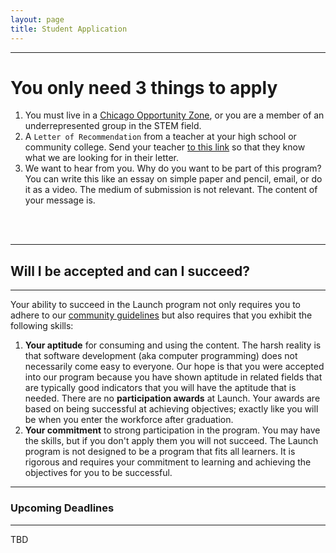 ```yaml
---
layout: page
title: Student Application
---
```


---
# You only need 3 things to apply
1. You must live in a [Chicago Opportunity Zone](https://www.chicago.gov/city/en/depts/dcd/supp_info/opportunity-zones.html), or you are a member of an underrepresented group in the STEM field.
2. A `Letter of Recommendation` from a teacher at your high school or community college. Send your teacher [to this link](../teacher_recommendation/index.html) so that they know what we are looking for in their letter.
3. We want to hear from you. Why do you want to be part of this program? You can write this like an essay on simple paper and pencil, email, or do it as a video.  The medium of submission is not relevant. The content of your message is.
<br>
<br>

---
## Will I be accepted and can I succeed?
---
Your ability to succeed in the Launch program not only requires you to adhere to our [community guidelines](../values) but also requires that you exhibit the following skills:
1. **Your aptitude** for consuming and using the content. The harsh reality is that software development (aka computer programming) does not necessarily come easy to everyone. Our hope is that you were accepted into our program because you have shown aptitude in related fields that are typically good indicators that you will have the aptitude that is needed. There are no **participation awards** at Launch.  Your awards are based on being successful at achieving objectives; exactly like you will be when you enter the workforce after graduation.
2. **Your commitment** to strong participation in the program. You may have the skills, but if you don't apply them you will not succeed. The Launch program is not designed to be a program that fits all learners.  It is rigorous and requires your commitment to learning and achieving the objectives for you to be successful.

---
### Upcoming Deadlines
---
TBD

